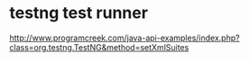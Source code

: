 # testng test runner

http://www.programcreek.com/java-api-examples/index.php?class=org.testng.TestNG&method=setXmlSuites
